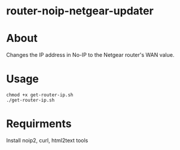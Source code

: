 # router-noip-netgear-updater

About
===

Changes the IP address in No-IP to the Netgear router's WAN value.


Usage
===

```
chmod +x get-router-ip.sh
./get-router-ip.sh 
```

Requirments
===
Install noip2, curl, html2text tools
